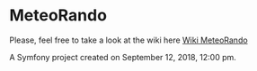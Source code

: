 MeteoRando
==========

Please, feel free to take a look at the wiki here [Wiki MeteoRando](https://erwanleria-amu.github.io/test_tmp/index.html)

A Symfony project created on September 12, 2018, 12:00 pm.
